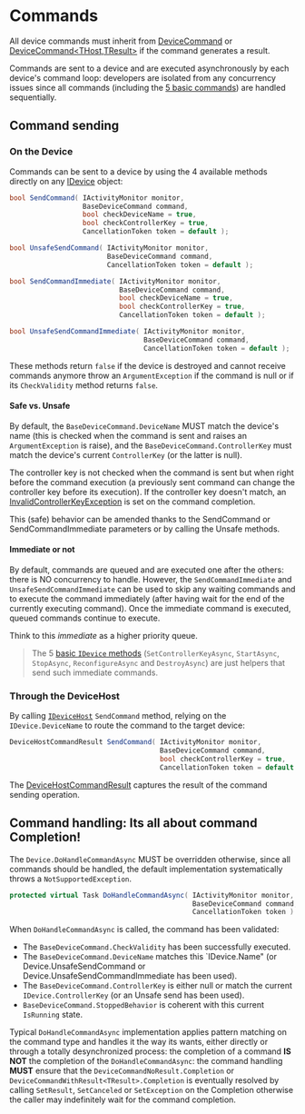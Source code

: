 # Commands

All device commands must inherit from [DeviceCommand](DeviceCommand&lt;THost&gt;.cs) or [DeviceCommand&lt;THost,TResult&gt;](DeviceCommandT.cs)
if the command generates a result.

Commands are sent to a device and are executed asynchronously by each device's command loop: developers are isolated from
any concurrency issues since all commands (including the [5 basic commands](Basic)) are handled sequentially.

## Command sending

### On the Device

Commands can be sent to a device by using the 4 available methods directly on any [IDevice](../Device/IDevice.cs) object:

```csharp
bool SendCommand( IActivityMonitor monitor,
                  BaseDeviceCommand command,
                  bool checkDeviceName = true,
                  bool checkControllerKey = true,
                  CancellationToken token = default );

bool UnsafeSendCommand( IActivityMonitor monitor,
                        BaseDeviceCommand command,
                        CancellationToken token = default );

bool SendCommandImmediate( IActivityMonitor monitor,
                           BaseDeviceCommand command,
                           bool checkDeviceName = true,
                           bool checkControllerKey = true,
                           CancellationToken token = default );

bool UnsafeSendCommandImmediate( IActivityMonitor monitor,
                                 BaseDeviceCommand command,
                                 CancellationToken token = default );
```
These methods return `false` if the device is destroyed and cannot receive commands anymore throw an `ArgumentException`
if the command is null or if its `CheckValidity` method returns `false`.

#### Safe vs. Unsafe

By default, the `BaseDeviceCommand.DeviceName` MUST match the device's name (this is checked when the command is sent
and raises an `ArgumentException` is raise),
and the `BaseDeviceCommand.ControllerKey` must match the device's current `ControllerKey` (or the latter is null).

The controller key is not checked when the command is sent but when right before the command execution (a previously sent
command can change the controller key before its execution). If the controller key doesn't match, an [InvalidControllerKeyException](../Device/InvalidControllerKeyException.cs)
is set on the command completion.

This (safe) behavior can be amended thanks to the SendCommand or SendCommandImmediate parameters or by calling the Unsafe methods.

#### Immediate or not

By default, commands are queued and are executed one after the others: there is NO concurrency to handle. However, the
`SendCommandImmediate` and `UnsafeSendCommandImmediate` can be used to skip any waiting commands and to execute
the command immediately (after having wait for the end of the currently executing command).
Once the immediate command is executed, queued commands continue to execute.

Think to this *immediate* as a higher priority queue.

> The 5 [basic `IDevice` methods](Basic) (`SetControllerKeyAsync`, `StartAsync`, `StopAsync`, `ReconfigureAsync`
>  and `DestroyAsync`) are just helpers that send such immediate commands.

### Through the DeviceHost

By calling [`IDeviceHost`](../Host/IDeviceHost.cs) `SendCommand` method, relying on the `IDevice.DeviceName` to route the command to
the target device:

```csharp
DeviceHostCommandResult SendCommand( IActivityMonitor monitor,
                                     BaseDeviceCommand command,
                                     bool checkControllerKey = true,
                                     CancellationToken token = default );
```

The [DeviceHostCommandResult](../Host/DeviceHostCommandResult.cs) captures the result of the command sending operation.

## Command handling: Its all about command Completion!

The `Device.DoHandleCommandAsync` MUST be overridden otherwise, since all commands should be handled, the default implementation
systematically throws a `NotSupportedException`.

```csharp
protected virtual Task DoHandleCommandAsync( IActivityMonitor monitor,
                                             BaseDeviceCommand command,
                                             CancellationToken token )
```

When `DoHandleCommandAsync` is called, the command has been validated:

- The `BaseDeviceCommand.CheckValidity` has been successfully executed.
- The `BaseDeviceCommand.DeviceName` matches this `IDevice.Name" (or Device.UnsafeSendCommand or Device.UnsafeSendCommandImmediate 
has been used). 
- The `BaseDeviceCommand.ControllerKey` is either null or match the current `IDevice.ControllerKey` (or an Unsafe send has been used).
- `BaseDeviceCommand.StoppedBehavior` is coherent with this current `IsRunning` state.

Typical `DoHandleCommandAsync` implementation applies pattern matching on the command type and handles
it the way its wants, either directly or through a totally desynchronized process:
the completion of a command **IS NOT** the completion of the `DoHandleCommandAsync`: the 
command handling **MUST** ensure that the `DeviceCommandNoResult.Completion` 
or `DeviceCommandWithResult<TResult>.Completion` is eventually resolved 
by calling `SetResult`, `SetCanceled` or `SetException` on the Completion otherwise the caller 
may indefinitely wait for the command completion.


